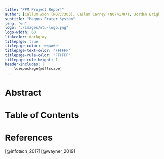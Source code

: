 ```yaml
---
title: "PPM Project Report"
author: [Callum Axon (N0727303), Callum Carney (N0741707), Jordan Brightmore (N0732961), Finlay McKinnon(N0743587), Vital Harachka (N0731739), Wing Chiang (T0086366)]
subtitle: "Magnus Frater System"
lang: "en"
logo: "./images/ntu-logo.png"
logo-width: 60
linkcolor: darkgray
titlepage: true
titlepage-color: "06386e"
titlepage-text-color: "FFFFFF"
titlepage-rule-color: "FFFFFF"
titlepage-rule-height: 1
header-includes: |
	\usepackage{pdflscape}
...
```


# Abstract



# Table of Contents




# References

[@infotech_2017]
[@wayner_2019]
